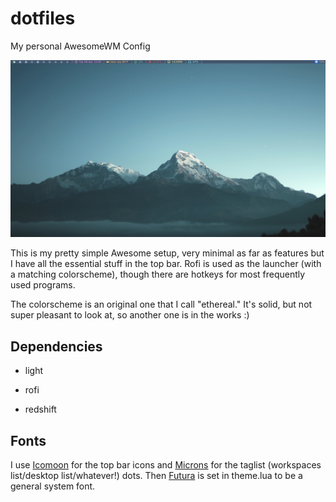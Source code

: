# dotfiles
My personal AwesomeWM Config

![desktop](screenshots/desktop.png)

This is my pretty simple Awesome setup, very minimal as far as features but I have all the essential stuff in the top bar. Rofi is used as the launcher (with a matching colorscheme), though there are hotkeys for most frequently used programs.

The colorscheme is an original one that I call "ethereal." It's solid, but not super pleasant to look at, so another one is in the works :)


## Dependencies

- light

- rofi

- redshift


## Fonts

I use [Icomoon](https://icomoon.io/) for the top bar icons and [Microns](https://www.s-ings.com/projects/microns-icon-font/) for the taglist (workspaces list/desktop list/whatever!) dots. Then [Futura](https://fonts.adobe.com/fonts/futura-pt) is set in theme.lua to be a general system font.
